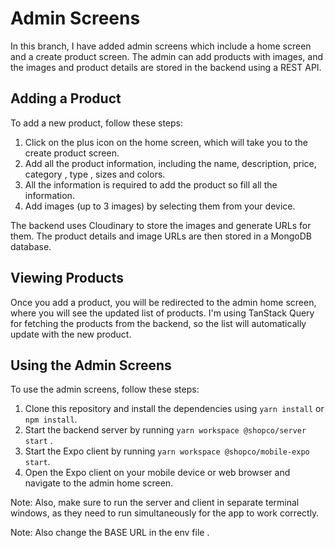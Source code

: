 # Admin Screens

In this branch, I have added admin screens which include a home screen and a create product screen. The admin can add products with images, and the images and product details are stored in the backend using a REST API.

## Adding a Product

To add a new product, follow these steps:

1. Click on the plus icon on the home screen, which will take you to the create product screen.
2. Add all the product information, including the name, description, price, category , type , sizes and colors.
3. All the information is required to add the product so fill all the information.
4. Add images (up to 3 images) by selecting them from your device.

The backend uses Cloudinary to store the images and generate URLs for them. The product details and image URLs are then stored in a MongoDB database.

## Viewing Products

Once you add a product, you will be redirected to the admin home screen, where you will see the updated list of products. I'm using TanStack Query for fetching the products from the backend, so the list will automatically update with the new product.

## Using the Admin Screens

To use the admin screens, follow these steps:

1. Clone this repository and install the dependencies using `yarn install` or `npm install`.
2. Start the backend server by running `yarn workspace @shopco/server start` .
3. Start the Expo client by running `yarn workspace @shopco/mobile-expo start`.
4. Open the Expo client on your mobile device or web browser and navigate to the admin home screen.

Note: Also, make sure to run the server and client in separate terminal windows, as they need to run simultaneously for the app to work correctly.

Note: Also change the BASE URL in the env file .
